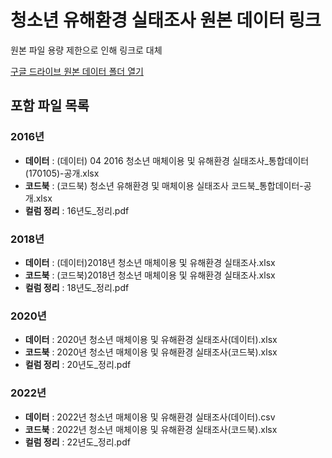 # 청소년 유해환경 실태조사 원본 데이터 링크

원본 파일 용량 제한으로 인해 링크로 대체

[구글 드라이브 원본 데이터 폴더 열기](https://drive.google.com/drive/folders/1lq4osaDAXS_VIh9Y3nDp7tcj7p5SGrAj?usp=drive_link)

## 포함 파일 목록

### 2016년
- **데이터** : (데이터) 04 2016 청소년 매체이용 및 유해환경 실태조사_통합데이터(170105)-공개.xlsx
- **코드북** : (코드북) 청소년 유해환경 및 매체이용 실태조사 코드북_통합데이터-공개.xlsx
- **컬럼 정리** : 16년도_정리.pdf

### 2018년
- **데이터** : (데이터)2018년 청소년 매체이용 및 유해환경 실태조사.xlsx
- **코드북** : (코드북)2018년 청소년 매체이용 및 유해환경 실태조사.xlsx
- **컬럼 정리** : 18년도_정리.pdf

### 2020년
- **데이터** : 2020년 청소년 매체이용 및 유해환경 실태조사(데이터).xlsx
- **코드북** : 2020년 청소년 매체이용 및 유해환경 실태조사(코드북).xlsx
- **컬럼 정리** : 20년도_정리.pdf

### 2022년
- **데이터** : 2022년 청소년 매체이용 및 유해환경 실태조사(데이터).csv
- **코드북** : 2022년 청소년 매체이용 및 유해환경 실태조사(코드북).xlsx
- **컬럼 정리** : 22년도_정리.pdf
